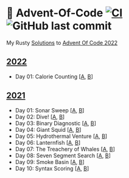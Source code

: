 # 🎄 Advent-Of-Code [![CI](https://github.com/Basicprogrammer10/Advent-Of-Code-2021/actions/workflows/rust.yml/badge.svg)](https://github.com/Basicprogrammer10/Advent-Of-Code-2021/actions/workflows/rust.yml) ![GitHub last commit](https://img.shields.io/github/last-commit/Basicprogrammer10/Advent-Of-Code-2021)

My Rusty [Solutions](https://github.com/Basicprogrammer10/Advent-Of-Code-2021/tree/master/src/solutions) to [Advent Of Code 2022](https://adventofcode.com)

## [2022](https://adventofcode.com/2022)

- Day 01: Calorie Counting [[A](https://github.com/Basicprogrammer10/Advent-Of-Code/blob/master/src/solutions/year_2022/day_01.rs#L10), [B](https://github.com/Basicprogrammer10/Advent-Of-Code/blob/master/src/solutions/year_2022/day_01.rs#L17)]

## [2021](https://adventofcode.com/2021)

- Day 01: Sonar Sweep [[A](https://github.com/Basicprogrammer10/Advent-Of-Code-2021/blob/master/src/solutions/day_01.rs#L10), [B](https://github.com/Basicprogrammer10/Advent-Of-Code-2021/blob/master/src/solutions/day_01.rs#L20)]
- Day 02: Dive! [[A](https://github.com/Basicprogrammer10/Advent-Of-Code-2021/blob/master/src/solutions/day_02.rs#L10), [B](https://github.com/Basicprogrammer10/Advent-Of-Code-2021/blob/master/src/solutions/day_02.rs#L30)]
- Day 03: Binary Diagnostic [[A](https://github.com/Basicprogrammer10/Advent-Of-Code-2021/blob/master/src/solutions/day_03.rs#L10), [B](https://github.com/Basicprogrammer10/Advent-Of-Code-2021/blob/master/src/solutions/day_03.rs#L39)]
- Day 04: Giant Squid [[A](https://github.com/Basicprogrammer10/Advent-Of-Code-2021/blob/master/src/solutions/day_04.rs#L10), [B](https://github.com/Basicprogrammer10/Advent-Of-Code-2021/blob/master/src/solutions/day_04.rs#L17)]
- Day 05: Hydrothermal Venture [[A](https://github.com/Basicprogrammer10/Advent-Of-Code-2021/blob/master/src/solutions/day_05.rs#L12), [B](https://github.com/Basicprogrammer10/Advent-Of-Code-2021/blob/master/src/solutions/day_05.rs#L16)]
- Day 06: Lanternfish [[A](https://github.com/Basicprogrammer10/Advent-Of-Code-2021/blob/master/src/solutions/day_06.rs#L13), [B](https://github.com/Basicprogrammer10/Advent-Of-Code-2021/blob/master/src/solutions/day_06.rs#L20)]
- Day 07: The Treachery of Whales [[A](https://github.com/Basicprogrammer10/Advent-Of-Code-2021/blob/master/src/solutions/day_07.rs#L10), [B](https://github.com/Basicprogrammer10/Advent-Of-Code-2021/blob/master/src/solutions/day_07.rs#L27)]
- Day 08: Seven Segment Search [[A](https://github.com/Basicprogrammer10/Advent-Of-Code-2021/blob/master/src/solutions/day_08.rs#L18), [B](https://github.com/Basicprogrammer10/Advent-Of-Code-2021/blob/master/src/solutions/day_08.rs#L32)]
- Day 09: Smoke Basin [[A](https://github.com/Basicprogrammer10/Advent-Of-Code-2021/blob/master/src/solutions/day_09.rs#L10), [B](https://github.com/Basicprogrammer10/Advent-Of-Code-2021/blob/master/src/solutions/day_09.rs#L17)]
- Day 10: Syntax Scoring [[A](https://github.com/Basicprogrammer10/Advent-Of-Code-2021/blob/master/src/solutions/day_10.rs#L12), [B](https://github.com/Basicprogrammer10/Advent-Of-Code-2021/blob/master/src/solutions/day_10.rs#L40)]
